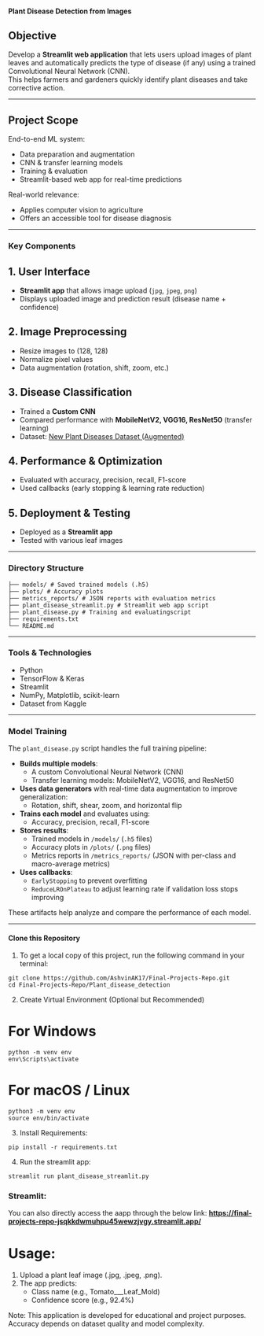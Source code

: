 #### Plant Disease Detection from Images

## Objective
Develop a **Streamlit web application** that lets users upload images of plant leaves and automatically predicts the type of disease (if any) using a trained Convolutional Neural Network (CNN).  
This helps farmers and gardeners quickly identify plant diseases and take corrective action.

---

## Project Scope
 End-to-end ML system:  
- Data preparation and augmentation  
- CNN & transfer learning models  
- Training & evaluation  
- Streamlit-based web app for real-time predictions

 Real-world relevance:  
- Applies computer vision to agriculture  
- Offers an accessible tool for disease diagnosis

---

###  Key Components

## 1. User Interface
- **Streamlit app** that allows image upload (`jpg`, `jpeg`, `png`)
- Displays uploaded image and prediction result (disease name + confidence)

## 2. Image Preprocessing
- Resize images to (128, 128)
- Normalize pixel values
- Data augmentation (rotation, shift, zoom, etc.)

## 3. Disease Classification
- Trained a **Custom CNN**
- Compared performance with **MobileNetV2, VGG16, ResNet50** (transfer learning)
- Dataset: [New Plant Diseases Dataset (Augmented)](https://www.kaggle.com/vipoooool/new-plant-diseases-dataset)

## 4. Performance & Optimization
- Evaluated with accuracy, precision, recall, F1-score
- Used callbacks (early stopping & learning rate reduction)

## 5. Deployment & Testing
- Deployed as a **Streamlit app**
- Tested with various leaf images

---

###  Directory Structure

```
├── models/ # Saved trained models (.h5)
├── plots/ # Accuracy plots
├── metrics_reports/ # JSON reports with evaluation metrics
├── plant_disease_streamlit.py # Streamlit web app script
├── plant_disease.py # Training and evaluatingscript
├── requirements.txt
└── README.md
```
---

###  Tools & Technologies
- Python
- TensorFlow & Keras
- Streamlit
- NumPy, Matplotlib, scikit-learn
- Dataset from Kaggle

---
###  Model Training

The `plant_disease.py` script handles the full training pipeline:

- **Builds multiple models**:
  - A custom Convolutional Neural Network (CNN)
  - Transfer learning models: MobileNetV2, VGG16, and ResNet50
- **Uses data generators** with real-time data augmentation to improve generalization:
  - Rotation, shift, shear, zoom, and horizontal flip
- **Trains each model** and evaluates using:
  - Accuracy, precision, recall, F1-score
- **Stores results**:
  - Trained models in `/models/` (`.h5` files)
  - Accuracy plots in `/plots/` (`.png` files)
  - Metrics reports in `/metrics_reports/` (JSON with per-class and macro-average metrics)
- **Uses callbacks**:
  - `EarlyStopping` to prevent overfitting
  - `ReduceLROnPlateau` to adjust learning rate if validation loss stops improving

 These artifacts help analyze and compare the performance of each model.

---

#### Clone this Repository

1. To get a local copy of this project, run the following command in your terminal:

```
git clone https://github.com/AshvinAK17/Final-Projects-Repo.git
cd Final-Projects-Repo/Plant_disease_detection

```

2. Create Virtual Environment (Optional but Recommended)

# For Windows
```
python -m venv env
env\Scripts\activate
```

# For macOS / Linux
```
python3 -m venv env
source env/bin/activate
```

3. Install Requirements:

```
pip install -r requirements.txt
```

4. Run the streamlit app:

```
streamlit run plant_disease_streamlit.py

```

### Streamlit:
You can also directly access the aapp through the below link:
**https://final-projects-repo-jsqkkdwmuhpu45wewzjvgy.streamlit.app/**

# Usage:
1. Upload a plant leaf image (.jpg, .jpeg, .png).
2. The app predicts:
    - Class name (e.g., Tomato___Leaf_Mold)
    - Confidence score (e.g., 92.4%)

Note: This application is developed for educational and project purposes.
Accuracy depends on dataset quality and model complexity.
